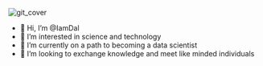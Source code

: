 
![git_cover](https://github.com/IamDal/IamDal/assets/115256541/4e190b42-3547-47ad-b04f-aad7afa1ebb0)

- 👋 Hi, I’m @IamDal
- 👀 I’m interested in science and technology
- 🌱 I’m currently on a path to becoming a data scientist
- 💞️ I’m looking to exchange knowledge and meet like minded individuals


<!---
IamDal/IamDal is a ✨ special ✨ repository because its `README.md` (this file) appears on your GitHub profile.
You can click the Preview link to take a look at your changes.
--->
